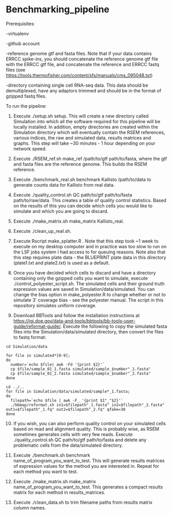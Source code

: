 # Benchmarking_pipeline

Prerequisites:

-virtualenv

-github account

-reference genome gtf and fasta files. Note that if your data contains ERRCC spike-ins, you should concatenate the reference genome gtf file with the ERRCC gtf file, and concatenate the reference and ERRCC fastq files (see https://tools.thermofisher.com/content/sfs/manuals/cms_095048.txt)

-directory containing single cell RNA-seq data. This data should be demultiplexed, have any adaptors trimmed and should be in the format of gzipped fastq files.

To run the pipeline:

1. Execute ./setup.sh setup. This will create a new directory called Simulation into which all the software required for this pipeline will be locally installed. In addition, empty directories are created within the Simulation directory which will eventually contain the RSEM references, various indices, the raw and simulated data, results matrices and graphs. This step will take ~30 minutes - 1 hour depending on your network speed.

2. Execute ./RSEM_ref.sh make_ref /path/to/gtf path/to/fasta, where the gtf and fasta files are the reference genome. This builds the RSEM reference.

3. Execute ./benchmark_real.sh benchmark Kallisto /path/to/data to generate counts data for Kallisto from real data.

4. Execute ./quality_control.sh QC path/to/gtf path/to/fasta path/to/raw/data. This creates a table of quality control statistics. Based on the results of this you can decide which cells you would like to simulate and which you are going to discard.

5. Execute ./make_matrix.sh make_matrix Kallisto_real.

6. Execute ./clean_up_real.sh.

7. Execute Rscript make_splatter.R . Note that this step took ~1 week to execute on my desktop computer and in practice was too slow to run on the LSF jobs system I had access to for queuing reasons. Note also that this step requires plate data - the BLUEPRINT plate data in this directory (plate1.txt and plate2.txt) is used as a default.

8. Once you have decided which cells to discard and have a directory containing only the gzipped cells you want to simulate, execute ./control_polyester_script.sh. The simulated cells and their ground truth expression values are saved in Simulation/data/simulated. You can change the bias option in make_polyester.R to change whether or not to simulate 3' coverage bias - see the polyester manual. The script in this repository simulates uniform coverage.

9. Download BBTools and follow the installation instructions at https://jgi.doe.gov/data-and-tools/bbtools/bb-tools-user-guide/reformat-guide/. Execute the following to copy the simulated fasta files into the Simulation/data/simulated directory, then convert the files to fastq format:

```
cd Simulation/data

for file in simulated*[0-9];
do
  number=`echo $file| awk -Fd '{print $2}'`
  cp $file/sample_01_1.fasta simulated/sample_$number"_1.fasta"
  cp $file/sample_01_2.fasta simulated/sample_$number"_2.fasta"
done

cd ../..
for file in Simulation/data/simulated/sample*_1.fasta;
do
  filepath=`echo $file | awk -F_ '{print $1"_"$2}'`
  ./bbmap/reformat.sh in1=$filepath"_1.fasta" in2=$filepath"_2.fasta" out1=$filepath"_1.fq" out2=$filepath"_2.fq" qfake=30
done
```

10. If you wish, you can also perform quality control on your simulated cells based on read and alignment quality. This is probably wise, as RSEM sometimes generates cells with very few reads. Execute ./quality_control.sh QC path/to/gtf path/to/fasta and delete any problematic cells from the data/simulated directory.

11. Execute ./benchmark.sh benchmark name_of_program_you_want_to_test. This will generate results matrices of expression values for the method you are interested in. Repeat for each method you want to test.

12. Execute ./make_matrix.sh make_matrix name_of_program_you_want_to_test. This generates a compact results matrix for each method in results_matrices.

13. Execute ./clean_data.sh to trim filename paths from results matrix column names.
